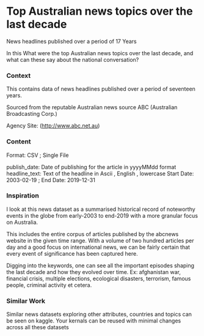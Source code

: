 <h1>Top Australian news topics over the last decade</h1>
News headlines published over a period of 17 Years

<p>In this What were the top Australian news topics over the last decade, and what can these say about the national conversation?</p>


<h3>Context</h3>
This contains data of news headlines published over a period of seventeen years.

Sourced from the reputable Australian news source ABC (Australian Broadcasting Corp.)

Agency Site: (http://www.abc.net.au)

<h3>Content</h3>
Format: CSV ; Single File

publish_date: Date of publishing for the article in yyyyMMdd format
headline_text: Text of the headline in Ascii , English , lowercase
Start Date: 2003-02-19 ; End Date: 2019-12-31

<h3>Inspiration</h3>
I look at this news dataset as a summarised historical record of noteworthy events in the globe from early-2003 to end-2019 with a more granular focus on Australia.

This includes the entire corpus of articles published by the abcnews website in the given time range.
With a volume of two hundred articles per day and a good focus on international news, we can be fairly certain that every event of significance has been captured here.

Digging into the keywords, one can see all the important episodes shaping the last decade and how they evolved over time.
Ex: afghanistan war, financial crisis, multiple elections, ecological disasters, terrorism, famous people, criminal activity et cetera.

<h3>Similar Work</h3>
Similar news datasets exploring other attributes, countries and topics can be seen on kaggle.
Your kernals can be reused with minimal changes across all these datasets















